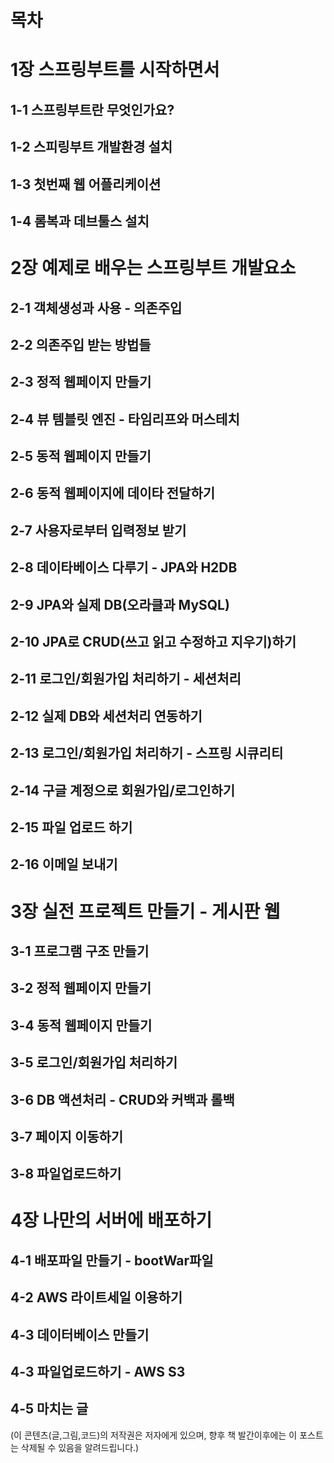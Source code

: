 목차
===
1장 스프링부트를 시작하면서
===
1-1 스프링부트란 무엇인가요?
---
1-2 스피링부트 개발환경 설치
---
1-3 첫번째 웹 어플리케이션
---
1-4 롬복과 데브툴스 설치
---
2장 예제로 배우는 스프링부트 개발요소
===
2-1 객체생성과 사용 - 의존주입
---
2-2 의존주입 받는 방법들
---
2-3 정적 웹페이지 만들기
---
2-4 뷰 템블릿 엔진 - 타임리프와 머스테치
---
2-5 동적 웹페이지 만들기
---
2-6 동적 웹페이지에 데이타 전달하기
---
2-7 사용자로부터 입력정보 받기
---
2-8 데이타베이스 다루기 - JPA와 H2DB
---
2-9 JPA와 실제 DB(오라클과 MySQL)
---
2-10 JPA로 CRUD(쓰고 읽고 수정하고 지우기)하기
---
2-11 로그인/회원가입 처리하기 - 세션처리
---
2-12 실제 DB와 세션처리 연동하기
---
2-13 로그인/회원가입 처리하기 - 스프링 시큐리티
---
2-14 구글 계정으로 회원가입/로그인하기
---
2-15 파일 업로드 하기
---
2-16 이메일 보내기
---
3장 실전 프로젝트 만들기 - 게시판 웹
===
3-1 프로그램 구조 만들기
---
3-2 정적 웹페이지 만들기
---
3-4 동적 웹페이지 만들기
---
3-5 로그인/회원가입 처리하기
---
3-6 DB 액션처리 - CRUD와 커백과 롤백
---
3-7 페이지 이동하기
---
3-8 파일업로드하기
---
4장 나만의 서버에 배포하기
===
4-1 배포파일 만들기 - bootWar파일
---
4-2 AWS 라이트세일 이용하기
---
4-3 데이터베이스 만들기
---
4-3 파일업로드하기 - AWS S3
---
4-5 마치는 글
---


(이 콘텐츠(글,그림,코드)의 저작권은 저자에게 있으며, 향후 책 발간이후에는 이 포스트는 삭제될 수 있음을 알려드립니다.)



